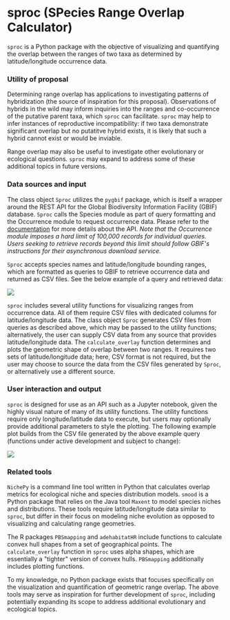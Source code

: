 # sproc (SPecies Range Overlap Calculator)

``sproc`` is a Python package with the objective of visualizing and quantifying the overlap between the ranges of two taxa as determined by latitude/longitude occurrence data.



### Utility of proposal

Determining range overlap has applications to investigating patterns of hybridization (the source of inspiration for this proposal).  Observations of hybrids in the wild may inform inquiries into the ranges and co-occurrence of the putative parent taxa, which ``sproc`` can facilitate.  ``sproc`` may help to infer instances of reproductive incompatibility: if two taxa demonstrate significant overlap but no putatitve hybrid exists, it is likely that such a hybrid cannot exist or would be inviable.

Range overlap may also be useful to investigate other evolutionary or ecological questions.  ``sproc`` may expand to address some of these additional topics in future versions.



### Data sources and input

The class object ``Sproc`` utilizes the ``pygbif`` package, which is itself a wrapper around the REST API for the Global Biodiversity Information Facility (GBIF) database.  ``Sproc`` calls the Species module as part of query formatting and the Occurrence module to request occurrence data.  Please refer to the [documentation](https://www.gbif.org/developer/summary) for more details about the API.  *Note that the Occurrence module imposes a hard limit of 100,000 records for individual queries.  Users seeking to retrieve records beyond this limit should follow GBIF's instructions for their asynchronous download service.*

``Sproc`` accepts species names and latitude/longitude bounding ranges, which are formatted as queries to GBIF to retrieve occurrence data and returned as CSV files.  See the below example of a query and retrieved data:


![](https://i.gyazo.com/bf7ae4cc5348fda4bbdaf315af8ef0e3.png)


``sproc`` includes several utility functions for visualizing ranges from occurrence data.  All of them require CSV files with dedicated columns for latitude/longitude data.  The class object ``Sproc`` generates CSV files from queries as described above, which may be passed to the utility functions; alternatively, the user can supply CSV data from any source that provides latitude/longitude data.  The ``calculate_overlay`` function determines and plots the geometric shape of overlap between two ranges.  It requires two sets of latitude/longitude data; here, CSV format is not required, but the user may choose to source the data from the CSV files generated by ``Sproc``, or alternatively use a different source.



### User interaction and output

``sproc`` is designed for use as an API such as a Jupyter notebook, given the highly visual nature of many of its utility functions.  The utility functions require only longitude/latitude data to execute, but users may optionally provide additional parameters to style the plotting.  The following example plot builds from the CSV file generated by the above example query (functions under active development and subject to change):


![](https://i.gyazo.com/783e25139709b0dddf965a3fa6fe90dd.jpg)


### Related tools

``NichePy`` is a command line tool written in Python that calculates overlap metrics for ecological niche and species distribution models.  ``smood`` is a Python package that relies on the Java tool ``Maxent`` to model species niches and distributions.  These tools require latitude/longitude data similar to ``sproc``, but differ in their focus on modeling niche evolution as opposed to visualizing and calculating range geometries.

The R packages ``PBSmapping`` and ``adehabitatHR`` include functions to calculate convex hull shapes from a set of geographical points.  The ``calculate_overlay`` function in ``sproc`` uses alpha shapes, which are essentially a "tighter" version of convex hulls.  ``PBSmapping`` additionally includes plotting functions.

To my knowledge, no Python package exists that focuses specifically on the visualization and quantification of geometric range overlap.  The above tools may serve as inspiration for further development of ``sproc``, including potentially expanding its scope to address additional evolutionary and ecological topics.
